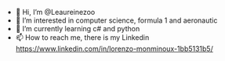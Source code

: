 - 👋 Hi, I’m @Leaureinezoo
- 👀 I’m interested in computer science, formula 1 and aeronautic
- 🌱 I’m currently learning c# and python
- 📫 How to reach me, there is my Linkedin https://www.linkedin.com/in/lorenzo-monminoux-1bb5131b5/

<!---
Leaureinezoo/Leaureinezoo is a ✨ special ✨ repository because its `README.md` (this file) appears on your GitHub profile.
You can click the Preview link to take a look at your changes.
--->
